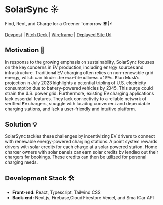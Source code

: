 # SolarSync ☀️
Find, Rent, and Charge for a Greener Tomorrow 🌍🚗⚡️

[Devpost]() | [Pitch Deck](https://docs.google.com/presentation/d/1dxufNl88dOS6HAQ23oeHjk0XJ1lIa8P8bIBG1wljkv4/edit?usp=sharing) | [Wireframe](https://tinyurl.com/2ma2sar6) | [Deplayed Site Url](https://solar-sync.vercel.app/)

## Motivation 🌱
In response to the growing emphasis on sustainability, SolarSync focuses on the key concerns in EV production, including energy sources and infrastructure. Traditional EV charging often relies on non-renewable grid energy, which can hinder the eco-friendliness of EVs. Elon Musk's projection in July 2023 highlights a potential tripling of U.S. electricity consumption due to battery-powered vehicles by 2045. This surge could strain the U.S. power grid. Furthermore, existing EV charging applications lack essential features. They lack connectivity to a reliable network of verified EV chargers, struggle with locating convenient and dependable charging stations, and lack a user-friendly and intuitive platform.

## Solution 💡
SolarSync tackles these challenges by incentivizing EV drivers to connect with renewable energy-powered charging stations. A point system rewards drivers with solar credits for each charge at a solar-powered station. Home charger owners with solar panels can earn solar credits by lending out their chargers for bookings. These credits can then be utilized for personal charging needs.

## Development Stack 🛠️
- **Front-end:** React, Typescript, Tailwind CSS
- **Back-end:** Next.js, Firebase,Cloud Firestore Vercel, and SmartCar API
